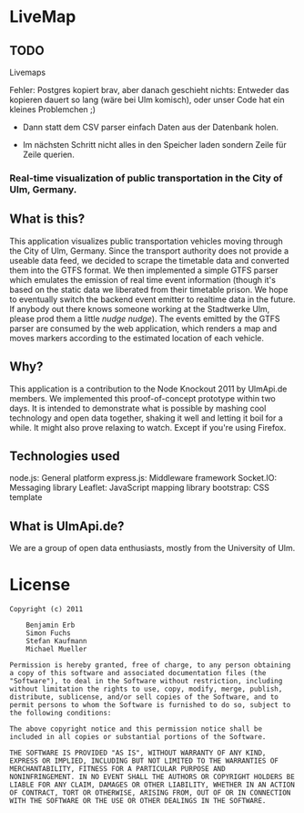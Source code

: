 # LiveMap

## TODO

Livemaps

Fehler: Postgres kopiert brav, aber danach geschieht nichts: Entweder das kopieren dauert so lang (wäre bei Ulm komisch), oder unser Code hat ein kleines Problemchen ;)

 * Dann statt dem CSV parser einfach Daten aus der Datenbank holen.

 * Im nächsten Schritt nicht alles in den Speicher laden sondern Zeile für Zeile querien.

### Real-time visualization of public transportation in the City of Ulm, Germany.


## What is this?

This application visualizes public transportation vehicles moving through the City of Ulm, Germany. Since the transport authority does not provide a useable data feed, we decided to scrape the timetable data and converted them into the GTFS format. We then implemented a simple GTFS parser which emulates the emission of real time event information (though it's based on the static data we liberated from their timetable prison. We hope to eventually switch the backend event emitter to realtime data in the future. If anybody out there knows someone working at the Stadtwerke Ulm, please prod them a little *nudge nudge*). The events emitted by the GTFS parser are consumed by the web application, which renders a map and moves markers according to the estimated location of each vehicle.


## Why?

This application is a contribution to the Node Knockout 2011 by UlmApi.de members. We implemented this proof-of-concept prototype within two days. It is intended to demonstrate what is possible by mashing cool technology and open data together, shaking it well and letting it boil for a while. It might also prove relaxing to watch. Except if you're using Firefox.


## Technologies used

node.js: General platform
express.js: Middleware framework
Socket.IO: Messaging library
Leaflet: JavaScript mapping library
bootstrap: CSS template


## What is UlmApi.de?

We are a group of open data enthusiasts, mostly from the University of Ulm.


# License

	Copyright (c) 2011

		Benjamin Erb
		Simon Fuchs
		Stefan Kaufmann
		Michael Mueller

	Permission is hereby granted, free of charge, to any person obtaining
	a copy of this software and associated documentation files (the
	"Software"), to deal in the Software without restriction, including
	without limitation the rights to use, copy, modify, merge, publish,
	distribute, sublicense, and/or sell copies of the Software, and to
	permit persons to whom the Software is furnished to do so, subject to
	the following conditions:

	The above copyright notice and this permission notice shall be
	included in all copies or substantial portions of the Software.

	THE SOFTWARE IS PROVIDED "AS IS", WITHOUT WARRANTY OF ANY KIND,
	EXPRESS OR IMPLIED, INCLUDING BUT NOT LIMITED TO THE WARRANTIES OF
	MERCHANTABILITY, FITNESS FOR A PARTICULAR PURPOSE AND
	NONINFRINGEMENT. IN NO EVENT SHALL THE AUTHORS OR COPYRIGHT HOLDERS BE
	LIABLE FOR ANY CLAIM, DAMAGES OR OTHER LIABILITY, WHETHER IN AN ACTION
	OF CONTRACT, TORT OR OTHERWISE, ARISING FROM, OUT OF OR IN CONNECTION
	WITH THE SOFTWARE OR THE USE OR OTHER DEALINGS IN THE SOFTWARE.
